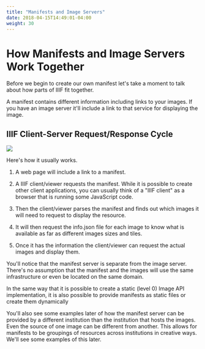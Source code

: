 ```yaml
---
title: "Manifests and Image Servers"
date: 2018-04-15T14:49:01-04:00
weight: 30
---
```


# How Manifests and Image Servers Work Together

Before we begin to create our own manifest let's take a moment to talk about how parts of IIIF fit together.

A manifest contains different information including links to your images. If you have an image server it'll include a link to that service for displaying the image.

## IIIF Client-Server Request/Response Cycle

[![](../assets/images/request_response.png)](https://iiif.github.io/training/intro-to-iiif/SOFTWARE.html#software)

Here's how it usually works.

1. A web page will include a link to a manifest.

2. A IIIF client/viewer requests the manifest. While it is possible to create other client applications, you can usually think of a "IIIF client" as a browser that is running some JavaScript code.

3. Then the client/viewer parses the manifest and finds out which images it will need to request to display the resource.

4. It will then request the info.json file for each image to know what is available as far as different images sizes and tiles.

5. Once it has the information the client/viewer can request the actual images and display them.

You'll notice that the manifest server is separate from the image server. There's no assumption that the manifest and the images will use the same infrastructure or even be located on the same domain.

In the same way that it is possible to create a static (level 0) Image API implementation, it is also possible to provide manifests as static files or create them dynamically

You'll also see some examples later of how the manifest server can be provided by a different institution than the institution that hosts the images. Even the source of one image can be different from another. This allows for manifests to be groupings of resources across institutions in creative ways. We'll see some examples of this later.

<!-- #backlog:790 see if there's some way to demonstrate how this client-server request/response cycle works. Maybe a @screencast or screenshot of what things look like in developer tools? -->
